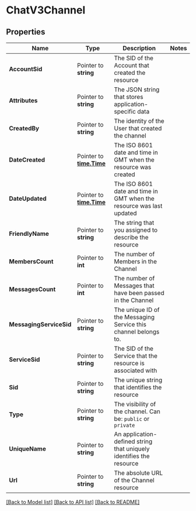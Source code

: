 # ChatV3Channel

## Properties

Name | Type | Description | Notes
------------ | ------------- | ------------- | -------------
**AccountSid** | Pointer to **string** | The SID of the Account that created the resource |
**Attributes** | Pointer to **string** | The JSON string that stores application-specific data |
**CreatedBy** | Pointer to **string** | The identity of the User that created the channel |
**DateCreated** | Pointer to [**time.Time**](time.Time.md) | The ISO 8601 date and time in GMT when the resource was created |
**DateUpdated** | Pointer to [**time.Time**](time.Time.md) | The ISO 8601 date and time in GMT when the resource was last updated |
**FriendlyName** | Pointer to **string** | The string that you assigned to describe the resource |
**MembersCount** | Pointer to **int** | The number of Members in the Channel |
**MessagesCount** | Pointer to **int** | The number of Messages that have been passed in the Channel |
**MessagingServiceSid** | Pointer to **string** | The unique ID of the Messaging Service this channel belongs to. |
**ServiceSid** | Pointer to **string** | The SID of the Service that the resource is associated with |
**Sid** | Pointer to **string** | The unique string that identifies the resource |
**Type** | Pointer to **string** | The visibility of the channel. Can be: `public` or `private` |
**UniqueName** | Pointer to **string** | An application-defined string that uniquely identifies the resource |
**Url** | Pointer to **string** | The absolute URL of the Channel resource |

[[Back to Model list]](../README.md#documentation-for-models) [[Back to API list]](../README.md#documentation-for-api-endpoints) [[Back to README]](../README.md)


